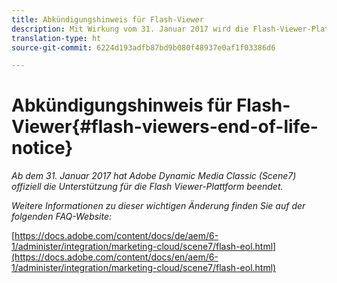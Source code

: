 ```yaml
---
title: Abkündigungshinweis für Flash-Viewer
description: Mit Wirkung vom 31. Januar 2017 wird die Flash-Viewer-Plattform nicht mehr offiziell von Adobe Scene7 unterstützt.
translation-type: ht
source-git-commit: 6224d193adfb87bd9b080f48937e0af1f03386d6

---
```



# Abkündigungshinweis für Flash-Viewer{#flash-viewers-end-of-life-notice}

*Ab dem 31. Januar 2017 hat Adobe Dynamic Media Classic (Scene7) offiziell die Unterstützung für die Flash Viewer-Plattform beendet.*

*Weitere Informationen zu dieser wichtigen Änderung finden Sie auf der folgenden FAQ-Website:*

[https://docs.adobe.com/content/docs/de/aem/6-1/administer/integration/marketing-cloud/scene7/flash-eol.html](https://docs.adobe.com/content/docs/en/aem/6-1/administer/integration/marketing-cloud/scene7/flash-eol.html)
